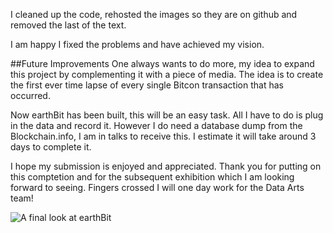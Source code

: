 I cleaned up the code, rehosted the images so they are on github and removed the last of the text.

I am happy I fixed the problems and have achieved my vision. 

##Future Improvements
One always wants to do more, my idea to expand this project by complementing it with a piece of media. The idea is to create the first ever time lapse of every single Bitcon transaction that has occurred. 

Now earthBit has been built, this will be an easy task.  All I have to do is plug in the data and record it.  However I do need a database dump from the Blockchain.info, I am in talks to receive this.  I estimate it will take around 3 days to complete it.

I hope my submission is enjoyed and appreciated.  Thank you for putting on this comptetion and for the subsequent exhibition which I am looking forward to seeing.  Fingers crossed I will one day work for the Data Arts team!

![A final look at earthBit](https://raw.githubusercontent.com/craftfortress/devart-template/master/project_images/Capture7.JPG)
